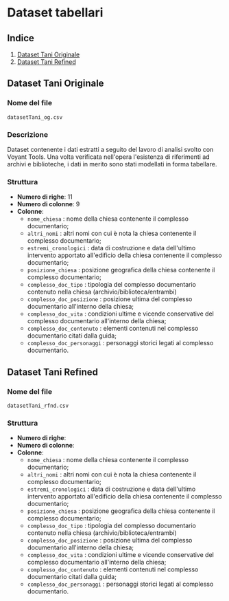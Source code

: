 # Dataset tabellari

## Indice
1. [Dataset Tani Originale](#DatasetTaniOriginale)
2. [Dataset Tani Refined](#DatasetTaniRefined)

## Dataset Tani Originale

### Nome del file
`datasetTani_og.csv`

### Descrizione
Dataset contenente i dati estratti a seguito del lavoro di analisi svolto con Voyant Tools. Una volta verificata nell'opera l'esistenza di riferimenti ad archivi e biblioteche, i dati in merito sono stati modellati in forma tabellare.

### Struttura
* **Numero di righe**: 11
* **Numero di colonne**: 9
* **Colonne**:
  * `nome_chiesa` : nome della chiesa contenente il complesso documentario;
  * `altri_nomi` : altri nomi con cui è nota la chiesa contenente il complesso documentario;
  * `estremi_cronologici` : data di costruzione e data dell'ultimo intervento apportato all'edificio della chiesa contenente il complesso documentario;
  * `posizione_chiesa` : posizione geografica della chiesa contenente il complesso documentario;
  * `complesso_doc_tipo` : tipologia del complesso documentario contenuto nella chiesa (archivio/biblioteca/entrambi)
  * `complesso_doc_posizione` : posizione ultima del complesso documentario all'interno della chiesa;
  * `complesso_doc_vita` : condizioni ultime e vicende conservative del complesso documentario all'interno della chiesa;
  * `complesso_doc_contenuto` : elementi contenuti nel complesso documentario citati dalla guida;
  * `complesso_doc_personaggi` : personaggi storici legati al complesso documentario.


## Dataset Tani Refined

### Nome del file
`datasetTani_rfnd.csv`

### Struttura
* **Numero di righe**: 
* **Numero di colonne**: 
* **Colonne**:
  * `nome_chiesa` : nome della chiesa contenente il complesso documentario;
  * `altri_nomi` : altri nomi con cui è nota la chiesa contenente il complesso documentario;
  * `estremi_cronologici` : data di costruzione e data dell'ultimo intervento apportato all'edificio della chiesa contenente il complesso documentario;
  * `posizione_chiesa` : posizione geografica della chiesa contenente il complesso documentario;
  * `complesso_doc_tipo` : tipologia del complesso documentario contenuto nella chiesa (archivio/biblioteca/entrambi)
  * `complesso_doc_posizione` : posizione ultima del complesso documentario all'interno della chiesa;
  * `complesso_doc_vita` : condizioni ultime e vicende conservative del complesso documentario all'interno della chiesa;
  * `complesso_doc_contenuto` : elementi contenuti nel complesso documentario citati dalla guida;
  * `complesso_doc_personaggi` : personaggi storici legati al complesso documentario.


  
